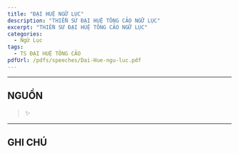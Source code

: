 ```yaml
---
title: "ĐẠI HUỆ NGỮ LỤC"
description: "THIỀN SƯ ĐẠI HUỆ TÔNG CẢO NGỮ LỤC"
excerpt: "THIỀN SƯ ĐẠI HUỆ TÔNG CẢO NGỮ LỤC"
categories: 
  - Ngữ Lục
tags: 
  - TS ĐẠI HUỆ TÔNG CẢO
pdfUrl: /pdfs/speeches/Dai-Hue-ngu-luc.pdf
---
```




<hr class="blog-rule" />

## NGUỒN

> ✨

<hr class="blog-rule" />

## GHI CHÚ

[^1]: ⭐️ <a href="/masters/Dahui-Zonggao" target="_blank">🔗 TS ĐẠI HUỆ TÔNG CẢO</a>
